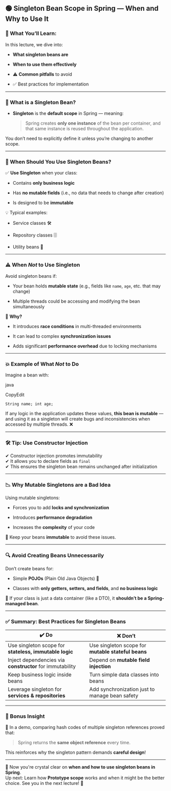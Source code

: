 ## 🟢 Singleton Bean Scope in Spring — When and Why to Use It

### 🚀 What You’ll Learn:

In this lecture, we dive into:

- **What singleton beans are**
    
- **When to use them effectively**
    
- ⚠️ **Common pitfalls** to avoid
    
- ✅ Best practices for implementation
    

---

### 🧩 What is a Singleton Bean?

- **Singleton** is the **default scope** in Spring — meaning:
    
    > Spring creates **only one instance** of the bean per container, and that same instance is reused throughout the application.
    

You don’t need to explicitly define it unless you’re changing to another scope.

---

### 📌 When Should You Use Singleton Beans?

✅ **Use Singleton** when your class:

- Contains **only business logic**
    
- Has **no mutable fields** (i.e., no data that needs to change after creation)
    
- Is designed to be **immutable**
    

💡 Typical examples:

- Service classes 🛠️
    
- Repository classes 🗄️
    
- Utility beans 🔧
    

---

### ⚠️ When _Not_ to Use Singleton

Avoid singleton beans if:

- Your bean holds **mutable state** (e.g., fields like `name`, `age`, etc. that may change)
    
- Multiple threads could be accessing and modifying the bean simultaneously
    

🛑 **Why?**

- It introduces **race conditions** in multi-threaded environments
    
- It can lead to complex **synchronization issues**
    
- Adds significant **performance overhead** due to locking mechanisms
    

---

### 💥 Example of What _Not_ to Do

Imagine a bean with:

java

CopyEdit

`String name; int age;`

If any logic in the application updates these values, **this bean is mutable** — and using it as a singleton will create bugs and inconsistencies when accessed by multiple threads. ❌

---

### 🛠️ Tip: Use Constructor Injection

✔ Constructor injection promotes immutability  
✔ It allows you to declare fields as `final`  
✔ This ensures the singleton bean remains unchanged after initialization

---

### 📉 Why Mutable Singletons are a Bad Idea

Using mutable singletons:

- Forces you to add **locks and synchronization**
    
- Introduces **performance degradation**
    
- Increases the **complexity** of your code
    

🧊 Keep your beans **immutable** to avoid these issues.

---

### 🔍 Avoid Creating Beans Unnecessarily

Don’t create beans for:

- Simple **POJOs** (Plain Old Java Objects) 💾
    
- Classes with **only getters, setters, and fields**, and **no business logic**
    

📝 If your class is just a data container (like a DTO), it **shouldn’t be a Spring-managed bean**.

---

### ✅ Summary: Best Practices for Singleton Beans

|✔️ Do|❌ Don’t|
|---|---|
|Use singleton scope for **stateless, immutable logic**|Use singleton scope for **mutable stateful beans**|
|Inject dependencies via **constructor** for immutability|Depend on **mutable field injection**|
|Keep business logic inside beans|Turn simple data classes into beans|
|Leverage singleton for **services & repositories**|Add synchronization just to manage bean safety|

---

### 🧪 Bonus Insight

🧬 In a demo, comparing hash codes of multiple singleton references proved that:

> Spring returns the **same object reference** every time.

This reinforces why the singleton pattern demands **careful design**!

---

🎉 Now you're crystal clear on **when and how to use singleton beans in Spring**.  
Up next: Learn how **Prototype scope** works and when it might be the better choice. See you in the next lecture! 👋